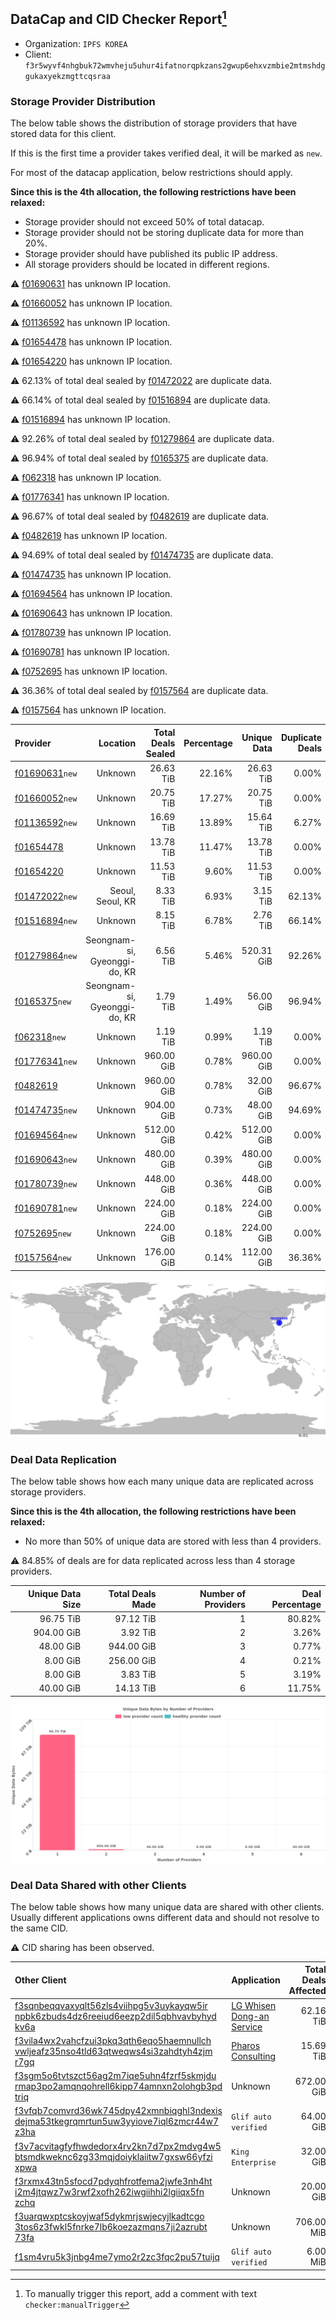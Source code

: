 ## DataCap and CID Checker Report[^1]
 - Organization: `IPFS KOREA`
 - Client: `f3r5wyvf4nhgbuk72wmvheju5uhur4ifatnorqpkzans2gwup6ehxvzmbie2mtmshdggukaxyekzmgttcqsraa`
### Storage Provider Distribution
The below table shows the distribution of storage providers that have stored data for this client.

If this is the first time a provider takes verified deal, it will be marked as `new`.

For most of the datacap application, below restrictions should apply.

**Since this is the 4th allocation, the following restrictions have been relaxed:**
 - Storage provider should not exceed 50% of total datacap.
 - Storage provider should not be storing duplicate data for more than 20%.
 - Storage provider should have published its public IP address.
 - All storage providers should be located in different regions.

⚠️ [f01690631](https://filfox.info/en/address/f01690631) has unknown IP location.

⚠️ [f01660052](https://filfox.info/en/address/f01660052) has unknown IP location.

⚠️ [f01136592](https://filfox.info/en/address/f01136592) has unknown IP location.

⚠️ [f01654478](https://filfox.info/en/address/f01654478) has unknown IP location.

⚠️ [f01654220](https://filfox.info/en/address/f01654220) has unknown IP location.

⚠️ 62.13% of total deal sealed by [f01472022](https://filfox.info/en/address/f01472022) are duplicate data.

⚠️ 66.14% of total deal sealed by [f01516894](https://filfox.info/en/address/f01516894) are duplicate data.

⚠️ [f01516894](https://filfox.info/en/address/f01516894) has unknown IP location.

⚠️ 92.26% of total deal sealed by [f01279864](https://filfox.info/en/address/f01279864) are duplicate data.

⚠️ 96.94% of total deal sealed by [f0165375](https://filfox.info/en/address/f0165375) are duplicate data.

⚠️ [f062318](https://filfox.info/en/address/f062318) has unknown IP location.

⚠️ [f01776341](https://filfox.info/en/address/f01776341) has unknown IP location.

⚠️ 96.67% of total deal sealed by [f0482619](https://filfox.info/en/address/f0482619) are duplicate data.

⚠️ [f0482619](https://filfox.info/en/address/f0482619) has unknown IP location.

⚠️ 94.69% of total deal sealed by [f01474735](https://filfox.info/en/address/f01474735) are duplicate data.

⚠️ [f01474735](https://filfox.info/en/address/f01474735) has unknown IP location.

⚠️ [f01694564](https://filfox.info/en/address/f01694564) has unknown IP location.

⚠️ [f01690643](https://filfox.info/en/address/f01690643) has unknown IP location.

⚠️ [f01780739](https://filfox.info/en/address/f01780739) has unknown IP location.

⚠️ [f01690781](https://filfox.info/en/address/f01690781) has unknown IP location.

⚠️ [f0752695](https://filfox.info/en/address/f0752695) has unknown IP location.

⚠️ 36.36% of total deal sealed by [f0157564](https://filfox.info/en/address/f0157564) are duplicate data.

⚠️ [f0157564](https://filfox.info/en/address/f0157564) has unknown IP location.

| Provider                                                    |                     Location | Total Deals Sealed | Percentage | Unique Data | Duplicate Deals |
| :---------------------------------------------------------- | ---------------------------: | -----------------: | ---------: | ----------: | --------------: |
| [f01690631](https://filfox.info/en/address/f01690631)`new`  |                      Unknown |          26.63 TiB |     22.16% |   26.63 TiB |           0.00% |
| [f01660052](https://filfox.info/en/address/f01660052)`new`  |                      Unknown |          20.75 TiB |     17.27% |   20.75 TiB |           0.00% |
| [f01136592](https://filfox.info/en/address/f01136592)`new`  |                      Unknown |          16.69 TiB |     13.89% |   15.64 TiB |           6.27% |
| [f01654478](https://filfox.info/en/address/f01654478)       |                      Unknown |          13.78 TiB |     11.47% |   13.78 TiB |           0.00% |
| [f01654220](https://filfox.info/en/address/f01654220)       |                      Unknown |          11.53 TiB |      9.60% |   11.53 TiB |           0.00% |
| [f01472022](https://filfox.info/en/address/f01472022)`new`  |             Seoul, Seoul, KR |           8.33 TiB |      6.93% |    3.15 TiB |          62.13% |
| [f01516894](https://filfox.info/en/address/f01516894)`new`  |                      Unknown |           8.15 TiB |      6.78% |    2.76 TiB |          66.14% |
| [f01279864](https://filfox.info/en/address/f01279864)`new`  | Seongnam-si, Gyeonggi-do, KR |           6.56 TiB |      5.46% |  520.31 GiB |          92.26% |
| [f0165375](https://filfox.info/en/address/f0165375)`new`    | Seongnam-si, Gyeonggi-do, KR |           1.79 TiB |      1.49% |   56.00 GiB |          96.94% |
| [f062318](https://filfox.info/en/address/f062318)`new`      |                      Unknown |           1.19 TiB |      0.99% |    1.19 TiB |           0.00% |
| [f01776341](https://filfox.info/en/address/f01776341)`new`  |                      Unknown |         960.00 GiB |      0.78% |  960.00 GiB |           0.00% |
| [f0482619](https://filfox.info/en/address/f0482619)         |                      Unknown |         960.00 GiB |      0.78% |   32.00 GiB |          96.67% |
| [f01474735](https://filfox.info/en/address/f01474735)`new`  |                      Unknown |         904.00 GiB |      0.73% |   48.00 GiB |          94.69% |
| [f01694564](https://filfox.info/en/address/f01694564)`new`  |                      Unknown |         512.00 GiB |      0.42% |  512.00 GiB |           0.00% |
| [f01690643](https://filfox.info/en/address/f01690643)`new`  |                      Unknown |         480.00 GiB |      0.39% |  480.00 GiB |           0.00% |
| [f01780739](https://filfox.info/en/address/f01780739)`new`  |                      Unknown |         448.00 GiB |      0.36% |  448.00 GiB |           0.00% |
| [f01690781](https://filfox.info/en/address/f01690781)`new`  |                      Unknown |         224.00 GiB |      0.18% |  224.00 GiB |           0.00% |
| [f0752695](https://filfox.info/en/address/f0752695)`new`    |                      Unknown |         224.00 GiB |      0.18% |  224.00 GiB |           0.00% |
| [f0157564](https://filfox.info/en/address/f0157564)`new`    |                      Unknown |         176.00 GiB |      0.14% |  112.00 GiB |          36.36% |

![Provider Distribution](https://raw.githubusercontent.com/data-preservation-programs/filplus-checker-assets/main/filecoin-project/filecoin-plus-large-datasets/issues/147/1671093231659.png)
### Deal Data Replication
The below table shows how each many unique data are replicated across storage providers.

**Since this is the 4th allocation, the following restrictions have been relaxed:**
- No more than 50% of unique data are stored with less than 4 providers.

⚠️ 84.85% of deals are for data replicated across less than 4 storage providers.

| Unique Data Size | Total Deals Made | Number of Providers | Deal Percentage |
| ---------------: | ---------------: | ------------------: | --------------: |
|        96.75 TiB |        97.12 TiB |                   1 |          80.82% |
|       904.00 GiB |         3.92 TiB |                   2 |           3.26% |
|        48.00 GiB |       944.00 GiB |                   3 |           0.77% |
|         8.00 GiB |       256.00 GiB |                   4 |           0.21% |
|         8.00 GiB |         3.83 TiB |                   5 |           3.19% |
|        40.00 GiB |        14.13 TiB |                   6 |          11.75% |

![Replication Distribution](https://raw.githubusercontent.com/data-preservation-programs/filplus-checker-assets/main/filecoin-project/filecoin-plus-large-datasets/issues/147/1671093232632.png)
### Deal Data Shared with other Clients
The below table shows how many unique data are shared with other clients.
Usually different applications owns different data and should not resolve to the same CID.

⚠️ CID sharing has been observed.

| Other Client                                                                                                                                                                                                              | Application                                                                                               | Total Deals Affected | Unique CIDs |          Verifier |
| :------------------------------------------------------------------------------------------------------------------------------------------------------------------------------------------------------------------------ | :-------------------------------------------------------------------------------------------------------- | -------------------: | ----------: | ----------------: |
| [f3sqnbeqqvaxyqlt56zls4viihpg5v3uykayqw5ir<br/>npbk6zbuds4dz6reeiud6eezp2dil5qbhvavbyhyd<br/>kv6a](https://filfox.info/en/address/f3sqnbeqqvaxyqlt56zls4viihpg5v3uykayqw5irnpbk6zbuds4dz6reeiud6eezp2dil5qbhvavbyhydkv6a) | [LG Whisen Dong\-an Service](https://github.com/filecoin-project/filecoin-plus-large-datasets/issues/114) |            62.16 TiB |       1,018 |         LDN # 114 |
| [f3vila4wx2vahcfzui3pkq3qth6eqo5haemnullch<br/>vwljeafz35nso4tld63qtweqws4si3zahdtyh4zjm<br/>r7gq](https://filfox.info/en/address/f3vila4wx2vahcfzui3pkq3qth6eqo5haemnullchvwljeafz35nso4tld63qtweqws4si3zahdtyh4zjmr7gq) | [Pharos Consulting](https://github.com/filecoin-project/filecoin-plus-large-datasets/issues/115)          |            15.69 TiB |         467 |   LDN v3 multisig |
| [f3sgm5o6tvtszct56ag2m7iqe5uhn4fzrf5skmjdu<br/>rmap3po2amqnqohrell6kipp74amnxn2olohgb3pd<br/>triq](https://filfox.info/en/address/f3sgm5o6tvtszct56ag2m7iqe5uhn4fzrf5skmjdurmap3po2amqnqohrell6kipp74amnxn2olohgb3pdtriq) | Unknown                                                                                                   |           672.00 GiB |          21 |           Unknown |
| [f3vfqb7comvrd36wk745dpy42xmnbiqghl3ndexis<br/>dejma53tkegrqmrtun5uw3yyiove7iql6zmcr44w7<br/>z3ha](https://filfox.info/en/address/f3vfqb7comvrd36wk745dpy42xmnbiqghl3ndexisdejma53tkegrqmrtun5uw3yyiove7iql6zmcr44w7z3ha) | `Glif auto verified`                                                                                      |            64.00 GiB |           1 | Jonathan Schwartz |
| [f3v7acvitagfyfhwdedorx4rv2kn7d7px2mdvg4w5<br/>btsmdkweknc6zg33mqjdoiyklaiitw7gxsw66yfzi<br/>xpwa](https://filfox.info/en/address/f3v7acvitagfyfhwdedorx4rv2kn7d7px2mdvg4w5btsmdkweknc6zg33mqjdoiyklaiitw7gxsw66yfzixpwa) | `King Enterprise`                                                                                         |            32.00 GiB |           1 |            Neo Ge |
| [f3rxmx43tn5sfocd7pdyqhfrotfema2jwfe3nh4ht<br/>i2m4jtqwz7w3rwf2xofh262iwgiihhi2lgiiqx5fn<br/>zchq](https://filfox.info/en/address/f3rxmx43tn5sfocd7pdyqhfrotfema2jwfe3nh4hti2m4jtqwz7w3rwf2xofh262iwgiihhi2lgiiqx5fnzchq) | Unknown                                                                                                   |            20.00 GiB |           1 |           Unknown |
| [f3uarqwxptcskoyjwaf5dykmrjswjecyjlkadtcgo<br/>3tos6z3fwkl5fnrke7lb6koezazmqns7ji2azrubt<br/>73fa](https://filfox.info/en/address/f3uarqwxptcskoyjwaf5dykmrjswjecyjlkadtcgo3tos6z3fwkl5fnrke7lb6koezazmqns7ji2azrubt73fa) | Unknown                                                                                                   |           706.00 MiB |           3 |           Unknown |
| [f1sm4vru5k3jnbg4me7ymo2r2zc3fqc2pu57tuijq](https://filfox.info/en/address/f1sm4vru5k3jnbg4me7ymo2r2zc3fqc2pu57tuijq)                                                                                                     | `Glif auto verified`                                                                                      |             6.00 MiB |           1 | Jonathan Schwartz |

[^1]: To manually trigger this report, add a comment with text `checker:manualTrigger`
